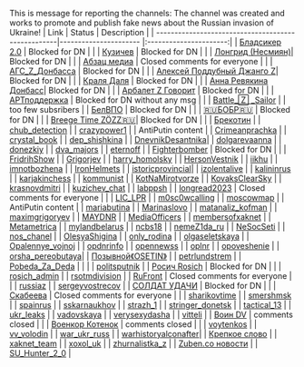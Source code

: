 This is message for reporting the channels: 
The channel was created and works to promote and publish fake news about the Russian invasion of Ukraine!
| Link                                               | Status                | Description            |
| ---------------------------------------------------|---------------------- |:----------------------:|
| [Бладсикер 2.0](https://t.me/+TjGTywz1xPRjNzg6)    | Blocked for DN | |
| [Кузичев](https://t.me/a_kuzichev)                 | Blocked for DN | |
| [Лонгрид (Несмиян)](https://t.me/a_nesmijan_longread)| Blocked for DN | | 
| [Абзац медиа](https://t.me/absatzmedia)            | Closed comments for everyone | |
| [АГС_Z_Донбасса](https://t.me/Ags_Donbass)         | Blocked for DN | | 
| [Алексей Поддубный Джанго Z](https://t.me/alexeypoddubny_jango)| Blocked for DN | |
| [Краля Даля](https://t.me/alyonamakk)              | Blocked for DN | |
| [Анна Ревякина Донбасс](https://t.me/annarevyakina)| Blocked for DN | |
| [Арбалет Z Говорит](https://t.me/arbaletgovorit)   | Blocked for DN | |
| [АРТподдержка](https://t.me/ARTpodderjka)          | Blocked for DN without any msg | | 
| [Battle_🅉 _Sailor](https://t.me/BattleSailor_13)  | | too few subsribers | 
| [БелВПО](https://t.me/Belarus_VPO)                 | Blocked for DN | | 
| [🇷🇺БОБР🇷🇺](https://t.me/BOBRMORF)              | Blocked for DN | |
| [Brееgе Timе ZÖZZ🇷🇺](https://t.me/breege_time_20zz)| Blocked for DN | |
| [Брекотин](https://t.me/brekotins)                 | 
| [chub_detection](https://t.me/chub_detection)      | 
| [crazypower1](https://t.me/crazypower1)            | | AntiPutin content |
| [Crimeanprachka](https://t.me/Crimeanprachka)      | 
| [crystal_book](https://t.me/crystal_book)          | 
| [dep_shishkina](https://t.me/dep_shishkina)        | 
| [DnevnikDesantnika](https://t.me/DnevnikDesantnika)| 
| [dolgarevaanna](https://t.me/dolgarevaanna)        | 
| [donezkiy](https://t.me/donezkiy)                  | 
| [dva_majors](https://t.me/dva_majors)              | 
| [eternoff](https://t.me/eternoff)                  |
| [Fighterbomber](https://t.me/fighter_bomber)       | Blocked for DN | |
| [FridrihShow](https://t.me/FridrihShow)            | 
| [Grigorjev](https://t.me/Grigorjev)                | 
| [harry_homolsky](https://t.me/harry_homolsky)      | 
| [HersonVestnik](https://t.me/HersonVestnik)        | 
| [iikhu](https://t.me/iikhu)                        | 
| [imnotbozhena](https://t.me/imnotbozhena)          | 
| [IronHelmets](https://t.me/IronHelmets)            | 
| [istoricprovincial](https://t.me/istoricprovincial)| 
| [izolentalive](https://t.me/izolentalive)          | 
| [kalininrus](https://t.me/kalininrus)              | 
| [karjakinchess](https://t.me/karjakinchess)        | 
| [kommunist](https://t.me/kommunist)                | 
| [KotNaMirotvorze](https://t.me/KotNaMirotvorze)    | 
| [KovaksClearSky](https://t.me/KovaksClearSky)      | 
| [krasnovdmitri](https://t.me/krasnovdmitri)        | 
| [kuzichev_chat](https://t.me/kuzichev_chat)        | 
| [labppsh](https://t.me/labppsh)                    | 
| [longread2023](https://t.me/longread2023)          | Closed comments for everyone | |
| [LIC_LPR](https://t.me/LIC_LPR)                    | 
| [m0sc0wcalling](https://t.me/m0sc0wcalling)        |
| [moscowmap](https://t.me/moscowmap)                | | AntiPutin content |
| [mariabutina](https://t.me/mariabutina)            | 
| [Marinaslovo](https://t.me/Marinaslovo)            | 
| [matanaliz_kofman](https://t.me/matanaliz_kofman)  | 
| [maximgrigoryev](https://t.me/maximgrigoryev)      | 
| [MAYDNR](https://t.me/MAYDNR)                      | 
| [MediaOfficers](https://t.me/MediaOfficers)        | 
| [membersofxaknet](https://t.me/membersofxaknet)    | 
| [Metametrica](https://t.me/Metametrica)            | 
| [mylandbelarus](https://t.me/mylandbelarus)        | 
| [ncbs18](https://t.me/ncbs18)                      | 
| [nemeZ1da_ru](https://t.me/nemeZ1da_ru)            | 
| [NeSocSeti](https://t.me/NeSocSeti)                | 
| [nos_chanel](https://t.me/nos_chanel)              | 
| [OlesyaShigina](https://t.me/OlesyaShigina)        |
| [only_rodina](https://t.me/only_rodina)            |
| [olgaseletskaya](https://t.me/olgaseletskaya)      | 
| [Opalennye_vojnoj](https://t.me/Opalennye_vojnoj)  | 
| [opdnrinfo](https://t.me/opdnrinfo)                | 
| [opennewss](https://t.me/opennewss)                | 
| [oplnr](https://t.me/oplnr)                        | 
| [opoveshenie](https://t.me/opoveshenie)            | 
| [orsha_pereobutaya](https://t.me/orsha_pereobutaya)|
| [Позывной《OSETIN》](https://t.me/osetin20) |
| [petrlundstrem](https://t.me/petrlundstrem)        |
| [Pobeda_Za_Deda](https://t.me/Pobeda_Za_Deda)      | | | 
| [politsputnik](https://t.me/politsputnik)          |
| [Росич Rosich](https://t.me/rosich_ru) | Blocked for DN | | 
| [rosich_admin](https://t.me/rosich_admin)          | 
| [rsotmdivision](https://t.me/rsotmdivision)        |
| [RuFront](https://t.me/RuFront)                    | Closed comments for everyone | |
| [russiaz](https://t.me/russiaz)                    | 
| [sergeyvostrecov](https://t.me/sergeyvostrecov)    |
| [СОЛДАТ УДАЧИ](https://t.me/Soldieroffortune777)   | Blocked for DN | | 
| [Скабеева](https://t.me/skabeeva)                  | Closed comments for everyone | |
| [sharikovtime](https://t.me/sharikovtime)          | 
| [smershmsk](https://t.me/smershmsk)                | 
| [spainrus](https://t.me/spainrus)                  | 
| [sskarnaukhov](https://t.me/sskarnaukhov)          | 
| [strazh_1](https://t.me/strazh_1)                  | 
| [stringer_donetsk](https://t.me/stringer_donetsk)  | 
| [tactical_13](https://t.me/tactical_13)            | 
| [ukr_leaks](https://t.me/ukr_leaks)                | 
| [vadovskaya](https://t.me/vadovskaya)              | 
| [verysexydasha](https://t.me/verysexydasha)        | 
| [vitteli](https://t.me/vitteli)                    |
| [Воин DV](https://t.me/voin_dv)                    | comments closed | |
| [Военкор Котенок](https://t.me/voenkorKotenok)     | comments closed | | 
| [voytenkos](https://t.me/voytenkos)                | 
| [vv_volodin](https://t.me/vv_volodin)              | 
| [war_ukr_russ](https://t.me/war_ukr_russ)          | 
| [warhistoryalconafter](https://t.me/warhistoryalconafter)|
| [Крепкое слово](https://t.me/wrusss)               | 
| [xaknet_team](https://t.me/xaknet_team)            | 
| [xoxol_uk](https://t.me/xoxol_uk)                  | 
| [zhurnalistka_z](https://t.me/zhurnalistka_z)      | 
| [Zuben.co новости](https://t.me/zuben_co)          |
| [SU_Hunter_2_0](https://t.me/ZSU_Hunter_2_0)       | 
